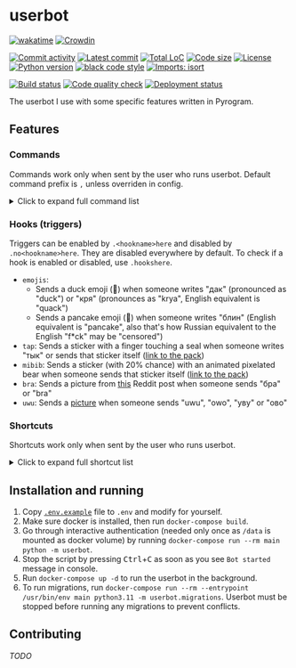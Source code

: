 # userbot

<!-- region Some nice badges because I love them ^^ -->
[![wakatime](https://wakatime.com/badge/github/evgfilim1/userbot.svg)](https://wakatime.com/badge/github/evgfilim1/userbot)
[![Crowdin](https://badges.crowdin.net/evgfilim1-userbot/localized.svg)](https://crowdin.com/project/evgfilim1-userbot)

[![Commit activity](https://img.shields.io/github/commit-activity/m/evgfilim1/userbot)](https://github.com/evgfilim1/userbot/commits/)
[![Latest commit](https://img.shields.io/github/last-commit/evgfilim1/userbot/master)](https://github.com/evgfilim1/userbot/commits/)
[![Total LoC](https://img.shields.io/tokei/lines/github/evgfilim1/userbot)](https://github.com/evgfilim1/userbot)
[![Code size](https://img.shields.io/github/languages/code-size/evgfilim1/userbot)](https://github.com/evgfilim1/userbot)
[![License](https://img.shields.io/github/license/evgfilim1/userbot)](LICENSE)
[![Python version](https://img.shields.io/badge/python-3.11-yellow.svg?logo=python&logoColor=yellow&labelColor=blue)](https://github.com/python/cpython)
[![black code style](https://img.shields.io/badge/code%20style-black-000000.svg)](https://github.com/psf/black)
[![Imports: isort](https://img.shields.io/badge/%20imports-isort-%231674b1?style=flat&labelColor=ef8336)](https://pycqa.github.io/isort/)

[![Build status](https://github.com/evgfilim1/userbot/actions/workflows/build.yaml/badge.svg)](https://github.com/evgfilim1/userbot/actions/workflows/build.yaml)
[![Code quality check](https://github.com/evgfilim1/userbot/actions/workflows/lint.yaml/badge.svg)](https://github.com/evgfilim1/userbot/actions/workflows/lint.yaml)
[![Deployment status](https://github.com/evgfilim1/userbot/actions/workflows/deploy.yaml/badge.svg)](https://github.com/evgfilim1/userbot/actions/workflows/deploy.yaml)
<!-- endregion -->

The userbot I use with some specific features written in Pyrogram.

## Features

### Commands

Commands work only when sent by the user who runs userbot. Default command prefix is `,` unless
overriden in config.

<details>
<summary>Click to expand full command list</summary>

```
List of userbot commands available:

About:
• about — Shows information about this userbot
• help [command] — Sends help for all commands or for a specific one
• stats ['bot'|'short'|'full'] — Shows some statistics about this userbot

Chat administration:
• chatban|chatrestrict <reply|id> [timespec] [perms] [reason...] — Restricts or bans a user in a chat
• chatcleardel — Kicks Deleted Accounts from the chat
• chatinvite <user_id> — Invites a user to the current chat
• chatunban <reply|id> — Unbans a user in a chat
• no_react2ban|noreact2ban <reply> — Stops react2ban on the message
• pin <reply> ['silent'] — Pins the message
• promote <admin_title> — Promotes a user to an admin without any rights but with title
• react2ban — Bans a user whoever reacted to the message
• s_pin <reply> ['silent'] — Pins the message silently (without returning the result)

Chat info:
• rndinfo ['photo'|'title'] — Sets random chat photo and/or title
• rndmsg — Sends a random message from the chat

Colors:
• color <color_spec> — Sends a specified color sample
• usercolor <reply|id> — Sends a color sample of user's color as shown in clients

Content converters:
• toaudio [reply] — Extracts audio from video
• togif [reply] — Converts a video to a mpeg4 gif
• tosticker [reply] ['png'|'webp'] — Converts a photo to a sticker-ready png or webp

Dice:
• roll|dice <dice_spec> — Rolls dice according to d20.roll syntax

Download:
• download|dl [reply] [filename] — Downloads a file or files

Hooks:
• hooklist|hook_list — List all available hooks
• hookshere|hooks_here — List enabled hooks in the chat

Language:
• lang [language_code] — Get or change the language of the bot for the current chat

Messages:
• copyhere|cphere|cph <reply> — Copies replied message to current chat
• delete|delet|del <reply> — Deletes replied message for everyone
• dump [jq_query] — Dumps entire message or its attribute specified with jq syntax
• userfirstmsg [reply] — Replies to user's very first message in the chat

Notes:
• get|note|n [reply] <name> — Sends saved note
• note_del|ndel <name> — Deletes saved note
• notes|ns — Shows all saved notes
• save|note_add|nadd <reply> <name> — Saves replied message as note for later use

Reactions:
• r <reply> [emoji] — Reacts to a message with a specified emoji or removes any reaction
• rr <reply> — Reacts to a message with a random available emoji
• rs <reply> — Gets message reactions with users who reacted to it

Reminders:
• remind [reply] <time> [message...] — Sets a reminder in the chat
• remindme [reply] <time> [message...] — Sets a reminder for myself
• sremind [reply] <time> [message...] — Sets a silent reminder in the chat (no confirmation about scheduled message)
• sremindme [reply] <time> [message...] — Sets a silent reminder for myself (no confirmation about scheduled message)

Stickers:
• longcat — Sends random longcat
• rnds <pack_shortlink|pack_alias|emoji> — Sends random sticker from specified pack or one matching specified emoji

Text converters:
• caps <reply> — Toggles capslock on the message
• s <reply> <find_re>'/'<replace_re>'/'[flags] — sed-like replacement
• tr <reply> ['en'|'ru'] — Swaps keyboard layout from en to ru or vice versa

Tools:
• cal [month] [year] — Sends a calendar for a specified month and year
• calc|eval <python_expr> — Evaluates Python expression
• exec <python_code> — Executes Python expression
• id <reply> — Sends replied user's ID as link

User groups:
• usergroupadd|ugadd [reply] <group_name> [ids...] — Adds a user to the user group for later use with user resolving
• usergroupdel|ugdel [reply] <group_name> [ids...] — Removes a user from the user group
• usergrouplist|uglist <group_name> ['resolve'] — Lists the users in the user group
• usergroups|ugs — Lists all the user groups
```

</details>

### Hooks (triggers)

Triggers can be enabled by `.<hookname>here` and disabled by `.no<hookname>here`. They are disabled
everywhere by default. To check if a hook is enabled or disabled, use `.hookshere`.

- `emojis`:
  - Sends a duck emoji (🦆) when someone writes "дак" (pronounced as "duck") or "кря"
    (pronounces as "krya", English equivalent is "quack")
  - Sends a pancake emoji (🥞) when someone writes "блин" (English equivalent is "pancake", also
    that's how Russian equivalent to the English "f*ck" may be "censored")
- `tap`: Sends a sticker with a finger touching a seal when someone writes "тык" or sends that
  sticker itself ([link to the pack](https://t.me/addstickers/belek_vk))
- `mibib`: Sends a sticker (with 20% chance) with an animated pixelated bear when someone sends that
  sticker itself ([link to the pack](https://t.me/addstickers/bttv_hlam))
- `bra`: Sends a picture from [this](https://www.reddit.com/r/anime_irl/comments/u4zxol/anime_irl/)
  Reddit post when someone sends "бра" or "bra"
- `uwu`: Sends a [picture](https://imgur.com/a/bDzntL5) when someone sends "uwu", "owo", "уву"
  or "ово"

### Shortcuts

Shortcuts work only when sent by the user who runs userbot.

<details>
<summary>Click to expand full shortcut list</summary>

- `yt:<id>` — Sends a YouTube video with the specified ID
- `@:<id>` — Mentions a user with the specified ID
  - `@:<id>:<name>@` — Mentions a user with the specified ID with a custom name
- `github:<username>` or `gh:<username>` — Sends a GitHub link to the specified user's profile
  - `github:<username>/<repo>` — ... to the specified repo, `<repo>` can be "`@`" which means "same
    as `<username>`"
  - `github:<username>/<repo>:/<path>` — ... to the specified path on the default branch
  - `github:<username>/<repo>:/<path>#<line1>` — ... to the specified line in file
  - `github:<username>/<repo>:/<path>#<line1>-<line2>` — ... to the specified lines in file
  - `github:<username>/<repo>@<branch-or-commit>` — ... to the specified branch or commit of the repo
  - `github:<username>/<repo>@<branch-or-commit>:/<path>` — ... to the specified path on the branch or commit
  - `github:<username>/<repo>@<branch-or-commit>:/<path>#<line1>` — ... to the specified line in file
  - `github:<username>/<repo>@<branch-or-commit>:/<path>#<line1>-<line2>` — ... to the specified lines in file
  - `github:<username>/<repo>#<issue-or-pr>` — ... to the specified issue or pull request
- `:uwu:` — Sends a `🥺👉👈` emoji
  - `:uwu<number>:` — Sends a `👉👈` emoji with the specified number of finger pairs
- `google://<query>/` — Sends a link to a Google search for the specified query
- `:shrug:` — Sends a shrug kaomoji `¯\_(ツ)_/¯`
- `n://<key>/` — Sends a saved note with the specified key
- `xkcd:<number>` — Sends a link to XKCD comic with the specified number
- `pypi://<package>/` or `pip://<package>/` — Sends a link to PyPI page of the specified package
- `tg:<username>/<message-id>` or `tg:<username>#<message-id>` — Sends a link to the specified
  message in the specified chat

</details>

## Installation and running

1. Copy [`.env.example`](.env.example) file to `.env` and modify for yourself.
2. Make sure docker is installed, then run `docker-compose build`.
3. Go through interactive authentication (needed only once as `/data` is mounted as docker volume)
  by running `docker-compose run --rm main python -m userbot`.
4. Stop the script by pressing <kbd>Ctrl</kbd>+<kbd>C</kbd> as soon as you see `Bot started` message
  in console.
5. Run `docker-compose up -d` to run the userbot in the background.
6. To run migrations, run
   `docker-compose run --rm --entrypoint /usr/bin/env main python3.11 -m userbot.migrations`.
   Userbot must be stopped before running any migrations to prevent conflicts.

## Contributing

_TODO_
